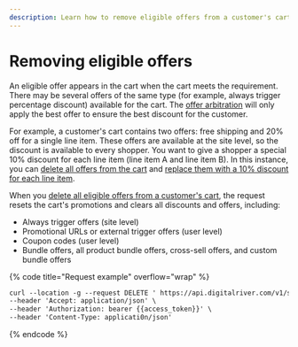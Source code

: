 ```yaml
---
description: Learn how to remove eligible offers from a customer's cart
---
```


# Removing eligible offers

An eligible offer appears in the cart when the cart meets the requirement. There may be several offers of the same type (for example, always trigger percentage discount) available for the cart. The [offer arbitration](reconciling-conflicting-offers.md#offer-arbitration) will only apply the best offer to ensure the best discount for the customer.

For example, a customer's cart contains two offers: free shipping and 20% off for a single line item. These offers are available at the site level, so the discount is available to every shopper. You want to give a shopper a special 10% discount for each line item (line item A and line item B). In this instance, you can [delete all offers from the cart](https://www.digitalriver.com/docs/commerce-api-reference/#tag/Cart-Offers/paths/\~1v1\~1shoppers\~1me\~1carts\~1active\~1eligible-offers/delete) and [replace them with a 10% discount for each line item](applying-an-offer.md).

When you [delete all eligible offers from a customer's cart](https://www.digitalriver.com/docs/commerce-api-reference/#tag/Cart-Offers/paths/\~1v1\~1shoppers\~1me\~1carts\~1active\~1eligible-offers/delete), the request resets the cart's promotions and clears all discounts and offers, including:

* Always trigger offers (site level)
* Promotional URLs or external trigger offers (user level)
* Coupon codes (user level)
* Bundle offers, all product bundle offers, cross-sell offers, and custom bundle offers

{% code title="Request example" overflow="wrap" %}
```html
curl --location -g --request DELETE ' https://api.digitalriver.com/v1/shoppers/me/carts/active/eligible-offers' \
--header 'Accept: application/json' \
--header 'Authorization: bearer {{access_token}}' \
--header 'Content-Type: applicati0n/json'
```
{% endcode %}
